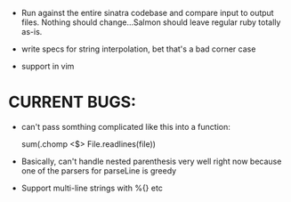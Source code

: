 - Run against the entire sinatra codebase and compare input to output files. Nothing should change...Salmon should leave regular ruby totally as-is.

- write specs for string interpolation, bet that's a bad corner case

- support in vim

# CURRENT BUGS:
- can't pass somthing complicated like this into a function:

    sum(.chomp <$> File.readlines(file))

- Basically, can't handle nested parenthesis very well right now because one of the parsers for parseLine is greedy

- Support multi-line strings with %{} etc
